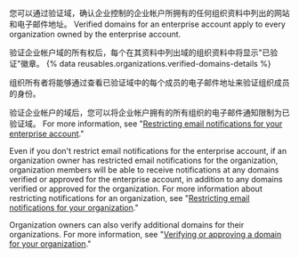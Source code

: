 您可以通过验证域，确认企业控制的企业帐户所拥有的任何组织资料中列出的网站和电子邮件地址。 Verified domains for an enterprise account apply to every organization owned by the enterprise account.

验证企业帐户域的所有权后，每个在其资料中列出域的组织资料中将显示"已验证"徽章。 {% data reusables.organizations.verified-domains-details %}

组织所有者将能够通过查看已验证域中的每个成员的电子邮件地址来验证组织成员的身份。

验证企业帐户的域后，您可以将企业帐户拥有的所有组织的电子邮件通知限制为已验证域。 For more information, see "[Restricting email notifications for your enterprise account](/github/setting-up-and-managing-your-enterprise/restricting-email-notifications-for-your-enterprise-account)."

Even if you don't restrict email notifications for the enterprise account, if an organization owner has restricted email notifications for the organization, organization members will be able to receive notifications at any domains verified or approved for the enterprise account, in addition to any domains verified or approved for the organization. For more information about restricting notifications for an organization, see "[Restricting email notifications for your organization](/organizations/keeping-your-organization-secure/restricting-email-notifications-for-your-organization)."

Organization owners can also verify additional domains for their organizations. For more information, see "[Verifying or approving a domain for your organization](/organizations/managing-organization-settings/verifying-or-approving-a-domain-for-your-organization)."
